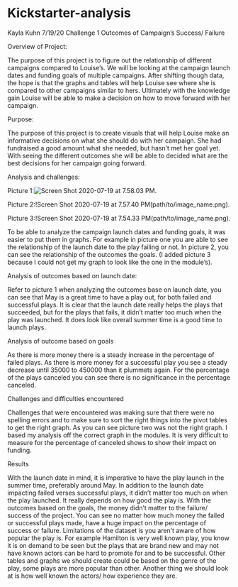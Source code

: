 # Kickstarter-analysis

Kayla Kuhn
7/19/20
Challenge 1
Outcomes of Campaign’s Success/ Failure




Overview of Project:

The purpose of this project is to figure out the relationship of different campaigns compared to Louise’s. We will be looking at the campaign launch dates and funding goals of multiple campaigns. After shifting though data, the hope is that the graphs and tables will help Louise see where she is compared to other campaigns similar to hers. Ultimately with the knowledge gain Louise will be able to make a decision on how to move forward with her campaign.

Purpose:

The purpose of this project is to create visuals that will help Louise make an informative decisions on what she should do with her campaign. She had fundraised a good amount what she needed, but hasn’t met her goal yet. With seeing the different outcomes she will be able to decided what are the best decisions for her campaign going forward.

Analysis and challenges:

Picture 1:![Screen Shot 2020-07-19 at 7.58.03 PM](path/to/image_name.png).
 

Picture 2:!Screen Shot 2020-07-19 at 7.57.40 PM(path/to/image_name.png).
 

Picture 3:!Screen Shot 2020-07-19 at 7.54.33 PM(path/to/image_name.png).
 

To be able to analyze the campaign launch dates and funding goals, it was easier to put them in graphs. For example in picture one you are able to see the relationship of the launch date to the play failing or not. In picture 2, you can see the relationship of the outcomes the goals. (I added picture 3 because I could not get my graph to look like the one in the module’s).

Analysis of outcomes based on launch date:

Refer to picture 1 when analyzing the outcomes base on launch date, you can see that May is a great time to have a play out, for both failed and successful plays. It is clear that the launch date really helps the plays that succeeded, but for the plays that fails, it didn’t matter too much when the play was launched. It does look like overall summer time is a good time to launch plays.

Analysis of outcome based on goals

As there is more money there is a steady increase in the percentage of failed plays. As there is more money for a successful play you see a steady decrease until 35000 to 450000 than it plummets again. For the percentage of the plays canceled you can see there is no significance in the percentage canceled.



Challenges and difficulties encountered

Challenges that were encountered was making sure that there were no spelling errors and to make sure to sort the right things into the pivot tables to get the right graph. As you can see picture two was not the right graph. I based my analysis off the correct graph in the modules. It is very difficult to measure for the percentage of canceled shows to show their impact on funding. 


Results

With the launch date in mind, it is imperative to have the play launch in the summer time, preferably around May. In addition to the launch date impacting failed verses successful plays, it didn’t matter too much on when the play launched. It really depends on how good the play is. With the outcomes based on the goals, the money didn’t matter to the failure/ success of the project. You can see no matter how much money the failed or successful plays made, have a huge impact on the percentage of success or failure. Limitations of the dataset is you aren’t aware of how popular the play is. For example Hamilton is very well known play, you know it is on demand to be seen but the plays that are brand new and may not have known actors can be hard to promote for and to be successful. Other tables and graphs we should create could be based on the genre of the play, some plays are more popular than other. Another thing we should look at is how well known the actors/ how experience they are.
